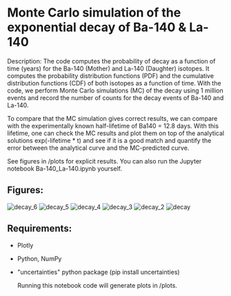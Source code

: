 Monte Carlo simulation of the exponential decay of Ba-140 & La-140 
====

Description: The code computes the probability of decay as a function of time (years) for the Ba-140 (Mother) and La-140 (Daughter) isotopes. It computes the probability distribution functions (PDF)
and the cumulative distribution functions (CDF) of both isotopes as a function of time. With the code, we perform Monte Carlo simulations (MC) of the decay using 1 million events and record
the number of counts for the decay events of Ba-140 and La-140. 

To compare that the MC simulation gives correct results, we can compare with the experimentally known half-lifetime of Ba140 = 12.8 days.
With this lifetime, one can check the MC results and plot them on top of the analytical solutions exp(-lifetime * t) and see if it is a good match and quantify the error
between the analytical curve and the MC-predicted curve. 

See figures in /plots for explicit results. You can also run the Jupyter notebook Ba-140_La-140.ipynb yourself.

## Figures:

![decay_6](https://github.com/ianpaga/decay_barium140_lanthanum140/assets/57350668/ca7019d4-7798-4373-a9df-987ebe73be76)
![decay_5](https://github.com/ianpaga/decay_barium140_lanthanum140/assets/57350668/d02300e8-a918-4302-bfc2-1c40e91f8a44)
![decay_4](https://github.com/ianpaga/decay_barium140_lanthanum140/assets/57350668/26be608d-908c-4e73-8535-895703b652ad)
![decay_3](https://github.com/ianpaga/decay_barium140_lanthanum140/assets/57350668/357bef23-8207-4330-a354-a640c8d04661)
![decay_2](https://github.com/ianpaga/decay_barium140_lanthanum140/assets/57350668/3762c83d-8b0b-4c84-920f-22f2b4df27ed)
![decay](https://github.com/ianpaga/decay_barium140_lanthanum140/assets/57350668/3cb39e2f-2d90-4278-a446-a7fdf021b6f8)

## Requirements:
- Plotly
- Python, NumPy
- "uncertainties" python package (pip install uncertainties)

  Running this notebook code will generate plots in /plots.
